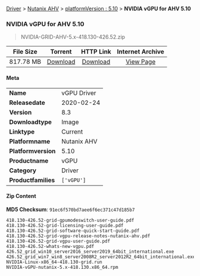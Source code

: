 
[Driver](/README.md)  >  [Nutanix AHV](/index/Driver/Nutanix_AHV.md)  >  [platformVersion : 5.10](/index/Driver/Nutanix_AHV/5.10.md)  >  **NVIDIA vGPU for AHV 5.10**


###    NVIDIA vGPU for AHV 5.10

> NVIDIA-GRID-AHV-5.x-418.130-426.52.zip   


| **File Size** | **Torrent**  | **HTTP Link** | **Internet Archive** |
|:-------------:|:------------:|:-------------:|:--------------------:|
| 817.78 MB |  [Download](https://archive.org/download/nvgpu_NVIDIA-GRID-AHV-5.x-418.130-426.52.zip_6qow4spj/nvgpu_NVIDIA-GRID-AHV-5.x-418.130-426.52.zip_6qow4spj_archive.torrent)       | [Download](https://archive.org/compress/nvgpu_NVIDIA-GRID-AHV-5.x-418.130-426.52.zip_6qow4spj) | [View Page](https://archive.org/details/nvgpu_NVIDIA-GRID-AHV-5.x-418.130-426.52.zip_6qow4spj)       |

#### Meta

<table>
<tr><td><strong>Name</strong></td><td>vGPU Driver</td></tr>
<tr><td><strong>Releasedate</strong></td><td>2020-02-24</td></tr>
<tr><td><strong>Version</strong></td><td>8.3</td></tr>
<tr><td><strong>Downloadtype</strong></td><td>Image</td></tr>
<tr><td><strong>Linktype</strong></td><td>Current</td></tr>
<tr><td><strong>Platformname</strong></td><td>Nutanix AHV</td></tr>
<tr><td><strong>Platformversion</strong></td><td>5.10</td></tr>
<tr><td><strong>Productname</strong></td><td>vGPU</td></tr>
<tr><td><strong>Category</strong></td><td>Driver</td></tr>
<tr><td><strong>Productfamilies</strong></td><td><code>['vGPU']</code></td></tr>
</table>

#### Zip Content

**MD5 Checksum**: `91ec6f570bd7aee6f6ec371c47d185b7`

```text
418.130-426.52-grid-gpumodeswitch-user-guide.pdf
418.130-426.52-grid-licensing-user-guide.pdf
418.130-426.52-grid-software-quick-start-guide.pdf
418.130-426.52-grid-vgpu-release-notes-nutanix-ahv.pdf
418.130-426.52-grid-vgpu-user-guide.pdf
418.130-426.52-whats-new-vgpu.pdf
426.52_grid_win10_server2016_server2019_64bit_international.exe
426.52_grid_win7_win8_server2008R2_server2012R2_64bit_international.exe
NVIDIA-Linux-x86_64-418.130-grid.run
NVIDIA-vGPU-nutanix-5.x-418.130.x86_64.rpm
```